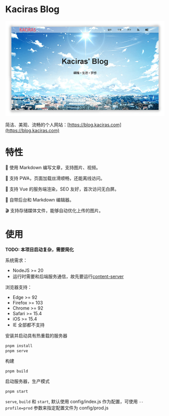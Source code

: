 # Kaciras Blog

![Screenshot](https://github.com/kaciras-blog/website/raw/master/screenshot.png)

简洁、美观、流畅的个人网站：[https://blog.kaciras.com](https://blog.kaciras.com)

# 特性

📝  使用 Markdown 编写文章，支持图片、视频。

🚀  支持 PWA，页面加载丝滑顺畅，还能离线访问。

🌱  支持 Vue 的服务端渲染，SEO 友好，首次访问无白屏。

🔧  自带后台和 Markdown 编辑器。

🎬  支持存储媒体文件，能够自动优化上传的图片。

# 使用

**TODO: 本项目启动复杂，需要简化**

系统需求：

* NodeJS >= 20
* 运行时需要和后端服务通信，故先要运行[content-server](https://github.com/kaciras-blog/content-server)

浏览器支持：

* Edge >= 92
* Firefox >= 103
* Chrome >= 92
* Safari >= 15.4
* iOS >= 15.4
* IE 全部都不支持

安装并启动具有热重载的服务器

```shell script
pnpm install
pnpm serve
```

构建

```shell script
pnpm build
```

启动服务器，生产模式

```shell script
pnpm start
```

`serve`, `build` 和 `start`, 默认使用 config/index.js 作为配置，可使用 `--profile=prod` 参数来指定配置文件为 config/prod.js

